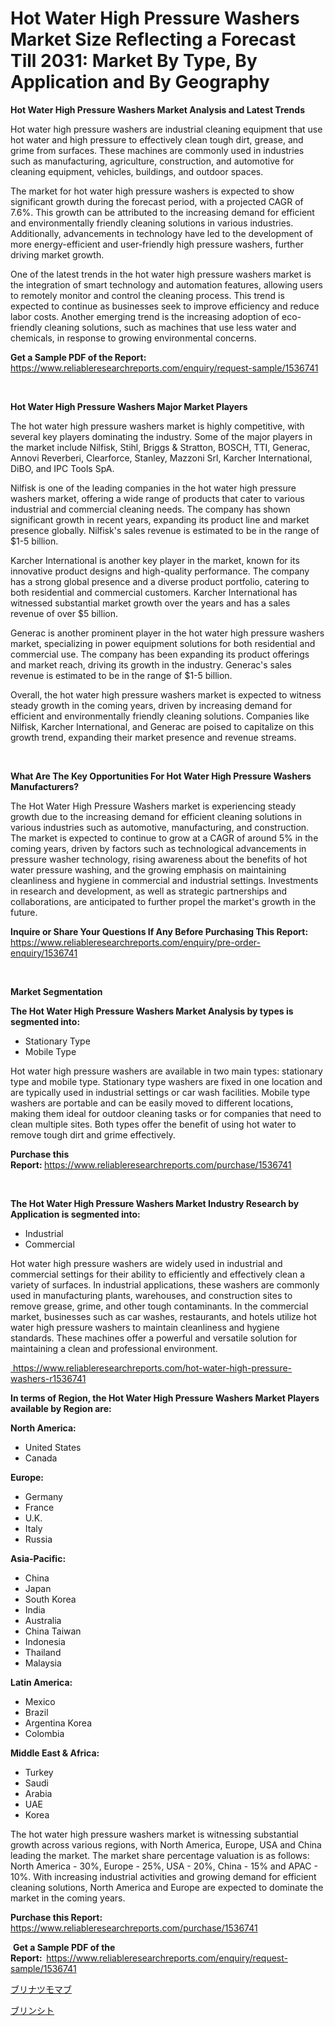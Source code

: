 <p><h1>Hot Water High Pressure Washers Market Size Reflecting a Forecast Till 2031: Market By Type, By Application and By Geography</h1></p><p><strong>Hot Water High Pressure Washers Market Analysis and Latest Trends</strong></p>
<p><p>Hot water high pressure washers are industrial cleaning equipment that use hot water and high pressure to effectively clean tough dirt, grease, and grime from surfaces. These machines are commonly used in industries such as manufacturing, agriculture, construction, and automotive for cleaning equipment, vehicles, buildings, and outdoor spaces.</p><p>The market for hot water high pressure washers is expected to show significant growth during the forecast period, with a projected CAGR of 7.6%. This growth can be attributed to the increasing demand for efficient and environmentally friendly cleaning solutions in various industries. Additionally, advancements in technology have led to the development of more energy-efficient and user-friendly high pressure washers, further driving market growth.</p><p>One of the latest trends in the hot water high pressure washers market is the integration of smart technology and automation features, allowing users to remotely monitor and control the cleaning process. This trend is expected to continue as businesses seek to improve efficiency and reduce labor costs. Another emerging trend is the increasing adoption of eco-friendly cleaning solutions, such as machines that use less water and chemicals, in response to growing environmental concerns.</p></p>
<p><strong>Get a Sample PDF of the Report:&nbsp;</strong> <a href="https://www.reliableresearchreports.com/enquiry/request-sample/1536741">https://www.reliableresearchreports.com/enquiry/request-sample/1536741</a></p>
<p>&nbsp;</p>
<p><strong>Hot Water High Pressure Washers Major Market Players</strong></p>
<p><p>The hot water high pressure washers market is highly competitive, with several key players dominating the industry. Some of the major players in the market include Nilfisk, Stihl, Briggs & Stratton, BOSCH, TTI, Generac, Annovi Reverberi, Clearforce, Stanley, Mazzoni Srl, Karcher International, DiBO, and IPC Tools SpA.</p><p>Nilfisk is one of the leading companies in the hot water high pressure washers market, offering a wide range of products that cater to various industrial and commercial cleaning needs. The company has shown significant growth in recent years, expanding its product line and market presence globally. Nilfisk's sales revenue is estimated to be in the range of $1-5 billion.</p><p>Karcher International is another key player in the market, known for its innovative product designs and high-quality performance. The company has a strong global presence and a diverse product portfolio, catering to both residential and commercial customers. Karcher International has witnessed substantial market growth over the years and has a sales revenue of over $5 billion.</p><p>Generac is another prominent player in the hot water high pressure washers market, specializing in power equipment solutions for both residential and commercial use. The company has been expanding its product offerings and market reach, driving its growth in the industry. Generac's sales revenue is estimated to be in the range of $1-5 billion.</p><p>Overall, the hot water high pressure washers market is expected to witness steady growth in the coming years, driven by increasing demand for efficient and environmentally friendly cleaning solutions. Companies like Nilfisk, Karcher International, and Generac are poised to capitalize on this growth trend, expanding their market presence and revenue streams.</p></p>
<p>&nbsp;</p>
<p><strong>What Are The Key Opportunities For Hot Water High Pressure Washers Manufacturers?</strong></p>
<p><p>The Hot Water High Pressure Washers market is experiencing steady growth due to the increasing demand for efficient cleaning solutions in various industries such as automotive, manufacturing, and construction. The market is expected to continue to grow at a CAGR of around 5% in the coming years, driven by factors such as technological advancements in pressure washer technology, rising awareness about the benefits of hot water pressure washing, and the growing emphasis on maintaining cleanliness and hygiene in commercial and industrial settings. Investments in research and development, as well as strategic partnerships and collaborations, are anticipated to further propel the market's growth in the future.</p></p>
<p><strong>Inquire or Share Your Questions If Any Before Purchasing This Report:</strong> <a href="https://www.reliableresearchreports.com/enquiry/pre-order-enquiry/1536741">https://www.reliableresearchreports.com/enquiry/pre-order-enquiry/1536741</a></p>
<p>&nbsp;</p>
<p><strong>Market Segmentation</strong></p>
<p><strong>The Hot Water High Pressure Washers Market Analysis by types is segmented into:</strong></p>
<p><ul><li>Stationary Type</li><li>Mobile Type</li></ul></p>
<p><p>Hot water high pressure washers are available in two main types: stationary type and mobile type. Stationary type washers are fixed in one location and are typically used in industrial settings or car wash facilities. Mobile type washers are portable and can be easily moved to different locations, making them ideal for outdoor cleaning tasks or for companies that need to clean multiple sites. Both types offer the benefit of using hot water to remove tough dirt and grime effectively.</p></p>
<p><strong>Purchase this Report:&nbsp;</strong><a href="https://www.reliableresearchreports.com/purchase/1536741">https://www.reliableresearchreports.com/purchase/1536741</a></p>
<p>&nbsp;</p>
<p><strong>The Hot Water High Pressure Washers Market Industry Research by Application is segmented into:</strong></p>
<p><ul><li>Industrial</li><li>Commercial</li></ul></p>
<p><p>Hot water high pressure washers are widely used in industrial and commercial settings for their ability to efficiently and effectively clean a variety of surfaces. In industrial applications, these washers are commonly used in manufacturing plants, warehouses, and construction sites to remove grease, grime, and other tough contaminants. In the commercial market, businesses such as car washes, restaurants, and hotels utilize hot water high pressure washers to maintain cleanliness and hygiene standards. These machines offer a powerful and versatile solution for maintaining a clean and professional environment.</p></p>
<p><a href="https://www.reliableresearchreports.com/hot-water-high-pressure-washers-r1536741">&nbsp;https://www.reliableresearchreports.com/hot-water-high-pressure-washers-r1536741</a></p>
<p><strong>In terms of Region, the Hot Water High Pressure Washers Market Players available by Region are:</strong></p>
<p>
    <p> <strong> North America: </strong>
        <ul>
            <li>United States</li>
            <li>Canada</li>
        </ul>
        </p> 
    <p> <strong> Europe: </strong>
        <ul>
            <li>Germany</li>
            <li>France</li>
            <li>U.K.</li>
            <li>Italy</li>
            <li>Russia</li>
        </ul>
        </p> 
    <p> <strong> Asia-Pacific: </strong>
        <ul>
            <li>China</li>
            <li>Japan</li>
            <li>South Korea</li>
            <li>India</li>
            <li>Australia</li>
            <li>China Taiwan</li>
            <li>Indonesia</li>
            <li>Thailand</li>
            <li>Malaysia</li>
        </ul>
        </p> 
    <p> <strong> Latin America: </strong>
        <ul>
            <li>Mexico</li>
            <li>Brazil</li>
            <li>Argentina Korea</li>
            <li>Colombia</li>
        </ul>
        </p> 
    <p> <strong> Middle East & Africa: </strong>
        <ul>
            <li>Turkey</li>
            <li>Saudi</li>
            <li>Arabia</li>
            <li>UAE</li>
            <li>Korea</li>
        </ul>
    </p>
    </p>
<p><p>The hot water high pressure washers market is witnessing substantial growth across various regions, with North America, Europe, USA and China leading the market. The market share percentage valuation is as follows: North America - 30%, Europe - 25%, USA - 20%, China - 15% and APAC - 10%. With increasing industrial activities and growing demand for efficient cleaning solutions, North America and Europe are expected to dominate the market in the coming years.</p></p>
<p><strong>Purchase this Report: </strong><a href="https://www.reliableresearchreports.com/purchase/1536741">https://www.reliableresearchreports.com/purchase/1536741</a></p>
<p>&nbsp;<strong>Get a Sample PDF of the Report:&nbsp;&nbsp;</strong><a href="https://www.reliableresearchreports.com/enquiry/request-sample/1536741">https://www.reliableresearchreports.com/enquiry/request-sample/1536741</a></p>
<p><strong></strong></p>
<p><p><a href="https://github.com/KaydenJohns1964/Market-Research-Report-List-1/blob/main/901641936585.md">ブリナツモマブ</a></p><p><a href="https://github.com/decker5351/Market-Research-Report-List-1/blob/main/558204536586.md">ブリンシト</a></p></p>